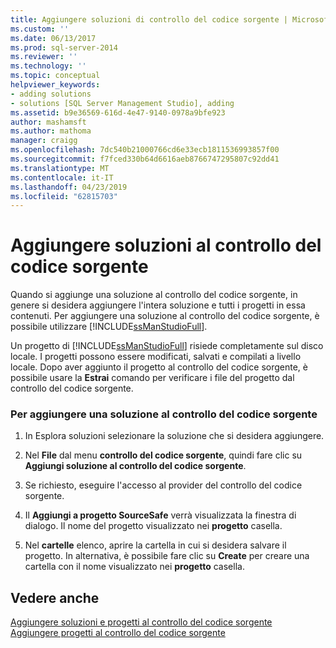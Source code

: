 ```yaml
---
title: Aggiungere soluzioni di controllo del codice sorgente | Microsoft Docs
ms.custom: ''
ms.date: 06/13/2017
ms.prod: sql-server-2014
ms.reviewer: ''
ms.technology: ''
ms.topic: conceptual
helpviewer_keywords:
- adding solutions
- solutions [SQL Server Management Studio], adding
ms.assetid: b9e36569-616d-4e47-9140-0978a9bfe923
author: mashamsft
ms.author: mathoma
manager: craigg
ms.openlocfilehash: 7dc540b21000766cd6e33ecb1811536993857f00
ms.sourcegitcommit: f7fced330b64d6616aeb8766747295807c92dd41
ms.translationtype: MT
ms.contentlocale: it-IT
ms.lasthandoff: 04/23/2019
ms.locfileid: "62815703"
---
```

# <a name="add-solutions-to-source-control"></a>Aggiungere soluzioni al controllo del codice sorgente
  Quando si aggiunge una soluzione al controllo del codice sorgente, in genere si desidera aggiungere l'intera soluzione e tutti i progetti in essa contenuti. Per aggiungere una soluzione al controllo del codice sorgente, è possibile utilizzare [!INCLUDE[ssManStudioFull](../includes/ssmanstudiofull-md.md)].  
  
 Un progetto di [!INCLUDE[ssManStudioFull](../includes/ssmanstudiofull-md.md)] risiede completamente sul disco locale. I progetti possono essere modificati, salvati e compilati a livello locale. Dopo aver aggiunto il progetto al controllo del codice sorgente, è possibile usare la **Estrai** comando per verificare i file del progetto dal controllo del codice sorgente.  
  
### <a name="to-add-a-solution-to-source-control"></a>Per aggiungere una soluzione al controllo del codice sorgente  
  
1.  In Esplora soluzioni selezionare la soluzione che si desidera aggiungere.  
  
2.  Nel **File** dal menu **controllo del codice sorgente**, quindi fare clic su **Aggiungi soluzione al controllo del codice sorgente**.  
  
3.  Se richiesto, eseguire l'accesso al provider del controllo del codice sorgente.  
  
4.  Il **Aggiungi a progetto SourceSafe** verrà visualizzata la finestra di dialogo. Il nome del progetto visualizzato nei **progetto** casella.  
  
5.  Nel **cartelle** elenco, aprire la cartella in cui si desidera salvare il progetto. In alternativa, è possibile fare clic su **Create** per creare una cartella con il nome visualizzato nei **progetto** casella.  
  
## <a name="see-also"></a>Vedere anche  
 [Aggiungere soluzioni e progetti al controllo del codice sorgente](../../2014/database-engine/add-solutions-and-projects-to-source-control.md)   
 [Aggiungere progetti al controllo del codice sorgente](../../2014/database-engine/add-projects-to-source-control.md)  
  
  
